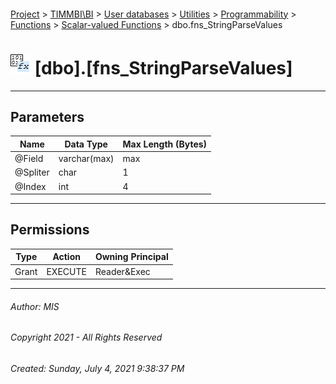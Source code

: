 #### 

[Project](../../../../../../index.md) > [TIMMBI\\BI](../../../../../index.md) > [User databases](../../../../index.md) > [Utilities](../../../index.md) > [Programmability](../../index.md) > [Functions](../index.md) > [Scalar-valued Functions](Scalar-valued_Functions.md) > dbo.fns_StringParseValues

# ![Scalar-valued Functions](../../../../../../Images/Function_Scalar32.png) [dbo].[fns_StringParseValues]

---

## <a name="#parameters"></a>Parameters

| Name | Data Type | Max Length (Bytes) |
|---|---|---|
| @Field | varchar(max) | max |
| @Spliter | char | 1 |
| @Index | int | 4 |


---

## <a name="#permissions"></a>Permissions

| Type | Action | Owning Principal |
|---|---|---|
| Grant | EXECUTE | Reader&Exec |


---

###### Author:  MIS

###### Copyright 2021 - All Rights Reserved

###### Created: Sunday, July 4, 2021 9:38:37 PM

